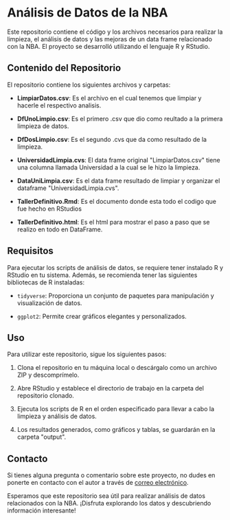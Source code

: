 # Análisis de Datos de la NBA

Este repositorio contiene el código y los archivos necesarios para realizar la limpieza, el análisis de datos y las mejoras de un data frame relacionado con la NBA. El proyecto se desarrolló utilizando el lenguaje R y RStudio.

## Contenido del Repositorio

El repositorio contiene los siguientes archivos y carpetas:

- **LimpiarDatos.csv**: Es el archivo en el cual tenemos que limpiar y hacerle el respectivo analisis.

- **DfUnoLimpio.csv**: Es el primero .csv que dio como reultado a la primera limpieza de datos.

- **DfDosLimpio.csv**: Es el segundo .cvs que da como resultado de la limpieza.

- **UniversidadLimpia.cvs**: El data frame original "LimpiarDatos.csv" tiene una columna llamada Universidad a la cual se le hizo la limpieza.

- **DataUniLimpia.csv**: Es el data frame resultado de limpiar y organizar el dataframe "UniversidadLimpia.cvs".

- **TallerDefinitivo.Rmd**: Es el documento donde esta todo el codigo que fue hecho en RStudios

- **TallerDefinitivo.html**: Es el html para mostrar el paso a paso que se realizo en todo en DataFrame.

## Requisitos

Para ejecutar los scripts de análisis de datos, se requiere tener instalado R y RStudio en tu sistema. Además, se recomienda tener las siguientes bibliotecas de R instaladas:

- `tidyverse`: Proporciona un conjunto de paquetes para manipulación y visualización de datos.

- `ggplot2`: Permite crear gráficos elegantes y personalizados.

## Uso

Para utilizar este repositorio, sigue los siguientes pasos:

1. Clona el repositorio en tu máquina local o descárgalo como un archivo ZIP y descomprímelo.

2. Abre RStudio y establece el directorio de trabajo en la carpeta del repositorio clonado.

3. Ejecuta los scripts de R en el orden especificado para llevar a cabo la limpieza y análisis de datos.

4. Los resultados generados, como gráficos y tablas, se guardarán en la carpeta "output".


## Contacto

Si tienes alguna pregunta o comentario sobre este proyecto, no dudes en ponerte en contacto con el autor a través de [correo electrónico](mailto:avilesroajuanjose@gmail.com).

Esperamos que este repositorio sea útil para realizar análisis de datos relacionados con la NBA. ¡Disfruta explorando los datos y descubriendo información interesante!
